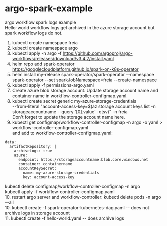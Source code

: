 # argo-spark-example
argo workflow spark logs example  
Hello-world workflow logs get archived in the azure storage account but spark workflow logs do not.

1. kubectl create namespace freia
2. kubectl create namespace argo  
3. kubectl apply -n argo -f https://github.com/argoproj/argo-workflows/releases/download/v3.4.2/install.yaml
4. helm repo add spark-operator https://googlecloudplatform.github.io/spark-on-k8s-operator  
5. helm install my-release spark-operator/spark-operator --namespace spark-operator --set sparkJobNamespace=freia --create-namespace  
6. kubectl apply -f permissions-argo.yaml
7. Create azure blob storage account. Update storage account name and container name in workflow-controller-configmap.yaml.
8. kubectl create secret generic my-azure-storage-credentials \
  --from-literal "account-access-key=$(az storage account keys list -n storageaccountname --query '[0].value' -otsv)" -n freia  
  Don't forget to update the storage account name here.
9. kubectl get configmap/workflow-controller-configmap -n argo -o yaml  > workflow-controller-configmap.yaml  
and add to workflow-controller-configmap.yaml:  
```
data:
  artifactRepository: |
    archiveLogs: true
    azure:
      endpoint: https://storageaccountname.blob.core.windows.net
      container: containername
      accountKeySecret:
        name: my-azure-storage-credentials
        key: account-access-key
```
kubectl delete configmap/workflow-controller-configmap -n argo  
kubectl apply -f workflow-controller-configmap.yaml  
10. restart argo server and workflow-controller: kubectl delete pods -n argo --all  
10. kubectl create -f spark-operator-kubernetes-dag.yaml -- does not archive logs in storage account  
11. kubectl create -f hello-world.yaml -- does archive logs